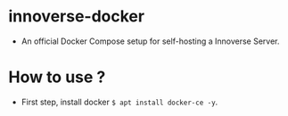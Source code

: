 # innoverse-docker
- An official Docker Compose setup for self-hosting a Innoverse Server.

# How to use ?
- First step, install docker `$ apt install docker-ce -y`.
